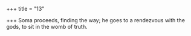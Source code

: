 +++
title = "13"

+++
Soma proceeds, finding the way; he goes to a rendezvous with the gods, to sit in the womb of truth.  